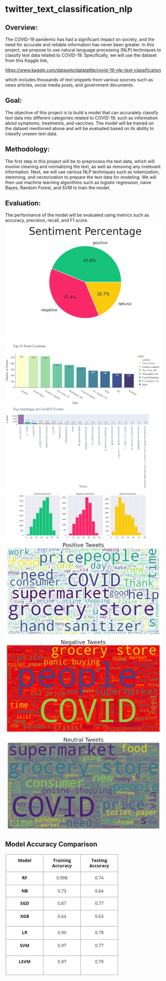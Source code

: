# twitter_text_classification_nlp

## Overview:
The COVID-19 pandemic has had a significant impact on society, and the need for accurate and
reliable information has never been greater. In this project, we propose to use natural language
processing (NLP) techniques to classify text data related to COVID-19.
Specifically, we will use the dataset from this Kaggle link,

https://www.kaggle.com/datasets/datatattle/covid-19-nlp-text-classification

which includes thousands of text snippets from various sources such as news articles, social
media posts, and government documents.
## Goal:
The objective of this project is to build a model that can accurately classify text data into
different categories related to COVID-19, such as information about symptoms, treatments, and
vaccines. The model will be trained on the dataset mentioned above and will be evaluated
based on its ability to classify unseen text data.
## Methodology:
The first step in this project will be to preprocess the text data, which will involve cleaning and
normalizing the text, as well as removing any irrelevant information. Next, we will use various
NLP techniques such as tokenization, stemming, and vectorization to prepare the text data for
modeling. We will then use machine learning algorithms such as logistic regression, naive
Bayes, Random Forest, and SVM to train the model.
## Evaluation:
The performance of the model will be evaluated using metrics such as accuracy, precision,
recall, and F1 score.
<img src = "https://github.com/ttariqaziz/twitter_text_classification/blob/main/Plots/Pie%20Chart%20of%20Sentiments.png">
<img src = "https://github.com/ttariqaziz/twitter_text_classification/blob/main/Plots/Top%2010%20Tweet%20Locations.png">
<img src = "https://github.com/ttariqaziz/twitter_text_classification/blob/main/Plots/Hashtags.png">
<img src ="https://github.com/ttariqaziz/twitter_text_classification/blob/main/Plots/No%20of%20Words%20in%20a%20Tweet.png">
<img src = "https://github.com/ttariqaziz/twitter_text_classification/blob/main/Plots/Positive-Tweets-Wordcloud.png">
<img src = "https://github.com/ttariqaziz/twitter_text_classification/blob/main/Plots/Negative-Tweets-Wordcloud.png">
<img src = "https://github.com/ttariqaziz/twitter_text_classification/blob/main/Plots/Neutral-Tweets-Wordcloud.png">
## Model Accuracy Comparison
<img src = "https://github.com/ttariqaziz/twitter_text_classification/blob/main/Plots/Model%20Comparison%20Table.png">
